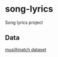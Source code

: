 # song-lyrics

Song lyrics project

## Data

[musiXmatch dataset](https://labrosa.ee.columbia.edu/millionsong/musixmatch)
